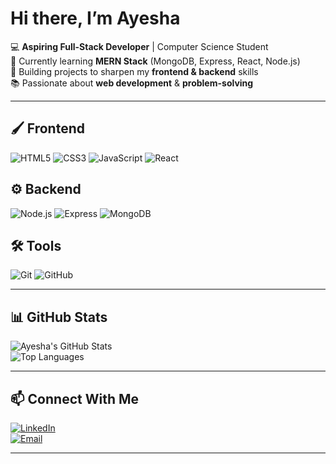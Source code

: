 # Hi there, I’m Ayesha 

💻 **Aspiring Full-Stack Developer** | Computer Science Student  
🌱 Currently learning **MERN Stack** (MongoDB, Express, React, Node.js)  
🚀 Building projects to sharpen my **frontend & backend** skills  
📚 Passionate about **web development** & **problem-solving**  

---

## 🖌 Frontend
![HTML5](https://img.shields.io/badge/-HTML5-E34F26?style=flat&logo=html5&logoColor=white)
![CSS3](https://img.shields.io/badge/-CSS3-1572B6?style=flat&logo=css3&logoColor=white)
![JavaScript](https://img.shields.io/badge/-JavaScript-F7DF1E?style=flat&logo=javascript&logoColor=black)
![React](https://img.shields.io/badge/-React-61DAFB?style=flat&logo=react&logoColor=black)

## ⚙ Backend
![Node.js](https://img.shields.io/badge/-Node.js-339933?style=flat&logo=node.js&logoColor=white)
![Express](https://img.shields.io/badge/-Express-000000?style=flat&logo=express&logoColor=white)
![MongoDB](https://img.shields.io/badge/-MongoDB-47A248?style=flat&logo=mongodb&logoColor=white)

## 🛠 Tools
![Git](https://img.shields.io/badge/-Git-F05032?style=flat&logo=git&logoColor=white)
![GitHub](https://img.shields.io/badge/-GitHub-181717?style=flat&logo=github&logoColor=white)

---

## 📊 GitHub Stats
![Ayesha's GitHub Stats](https://github-readme-stats.vercel.app/api?username=ayeshaaazhar&show_icons=true&theme=radical)  
![Top Languages](https://github-readme-stats.vercel.app/api/top-langs/?username=ayeshaaazhar&layout=compact&theme=radical)

---

## 📫 Connect With Me
[![LinkedIn](https://img.shields.io/badge/-LinkedIn-0077B5?style=flat&logo=linkedin&logoColor=white)](https://www.linkedin.com/in/ayesha-azhar-0b8746374?utm_source=share&utm_campaign=share_via&utm_content=profile&utm_medium=android_app)  
[![Email](https://img.shields.io/badge/-Gmail-D14836?style=flat&logo=gmail&logoColor=white)](mailto:ayeshaazhar5404@gmail.com)

---

